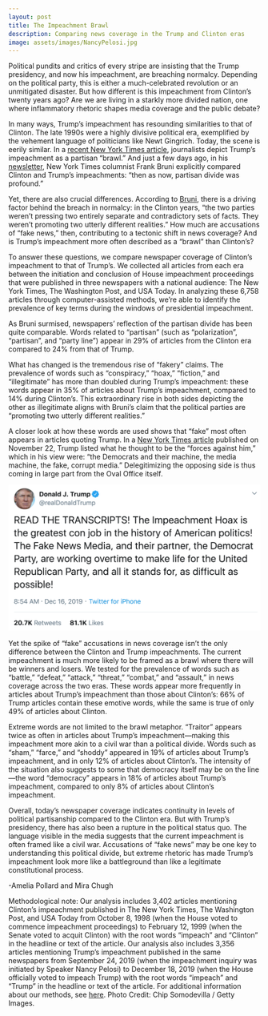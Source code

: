 ```yaml
---
layout: post
title: The Impeachment Brawl
description: Comparing news coverage in the Trump and Clinton eras
image: assets/images/NancyPelosi.jpg
---
```


Political pundits and critics of every stripe are insisting that the Trump presidency, and now his impeachment, are breaching normalcy. Depending on the political party, this is either a much-celebrated revolution or an unmitigated disaster. But how different is this impeachment from Clinton’s twenty years ago? Are we are living in a starkly more divided nation, one where inflammatory rhetoric shapes media coverage and the public debate?

In many ways, Trump’s impeachment has resounding similarities to that of Clinton. The late 1990s were a highly divisive political era, exemplified by the vehement language of politicians like Newt Gingrich. Today, the scene is eerily similar. In a <a href="https://www.nytimes.com/2019/12/08/us/politics/impeachment-partisan-democrats-republicans.html"><u>recent New York Times article</u></a>, journalists depict Trump’s impeachment as a partisan “brawl.” And just a few days ago, in his <a href="https://messaging-custom-newsletters.nytimes.com/template/oakv2?uri=nyt://newsletter/d9899962-2871-4c53-8d64-4c9dfbdd7491&te=1&nl=frank-bruni&emc=edit_fb_20191218?campaign_id=93&instance_id=14636&segment_id=19696&user_id=dd9f9e24a52c7798e24a9c631010790c&regi_id=23077628_fb_20191218"><u>newsletter</u></a>, New York Times columnist Frank Bruni explicitly compared Clinton and Trump’s impeachments: “then as now, partisan divide was profound.”

Yet, there are also crucial differences. According to <a href="https://messaging-custom-newsletters.nytimes.com/template/oakv2?uri=nyt://newsletter/d9899962-2871-4c53-8d64-4c9dfbdd7491&te=1&nl=frank-bruni&emc=edit_fb_20191218?campaign_id=93&instance_id=14636&segment_id=19696&user_id=dd9f9e24a52c7798e24a9c631010790c&regi_id=23077628_fb_20191218"><u>Bruni</u></a>, there is a driving factor behind the breach in normalcy: in the Clinton years, “the two parties weren’t pressing two entirely separate and contradictory sets of facts. They weren’t promoting two utterly different realities.” How much are accusations of “fake news,” then, contributing to a tectonic shift in news coverage? And is Trump’s impeachment more often described as a “brawl” than Clinton’s?

To answer these questions, we compare newspaper coverage of Clinton’s impeachment to that of Trump’s. We collected all articles from each era between the initiation and conclusion of House impeachment proceedings that were published in three newspapers with a national audience: The New York Times, The Washington Post, and USA Today. In analyzing these 6,758 articles through computer-assisted methods, we’re able to identify the prevalence of key terms during the windows of presidential impeachment.

As Bruni surmised, newspapers’ reflection of the partisan divide has been quite comparable. Words related to “partisan” (such as “polarization”, “partisan”, and “party line”) appear in 29% of articles from the Clinton era compared to 24% from that of Trump.

What has changed is the tremendous rise of “fakery” claims. The prevalence of words such as “conspiracy,” “hoax,” “fiction,” and “illegitimate” has more than doubled during Trump’s impeachment: these words appear in 35% of articles about Trump’s impeachment, compared to 14% during Clinton’s. This extraordinary rise in both sides depicting the other as illegitimate aligns with Bruni’s claim that the political parties are “promoting two utterly different realities.”

A closer look at how these words are used shows that “fake” most often appears in articles quoting Trump. In a <a href="https://www.nytimes.com/2019/11/22/us/politics/trump-impeachment-defense.html"><u>New York Times article</u></a> published on November 22, Trump listed what he thought to be the “forces against him,” which in his view were: “the Democrats and their machine, the media machine, the fake, corrupt media.” Delegitimizing the opposing side is thus coming in large part from the Oval Office itself.

<p class="aligncenter">
 <img src="/assets/images/TrumpTweet.png" alt="" class="graph-image">
 </p>
 <style>
.aligncenter {
    text-align: center;
}
</style>

Yet the spike of “fake” accusations in news coverage isn’t the only difference between the Clinton and Trump impeachments. The current impeachment is much more likely to be framed as a brawl where there will be winners and losers. We tested for the prevalence of words such as “battle,” “defeat,” “attack,” “threat,” “combat,” and “assault,” in news coverage across the two eras. These words appear more frequently in articles about Trump’s impeachment than those about Clinton’s: 66% of Trump articles contain these emotive words, while the same is true of only 49% of articles about Clinton.

Extreme words are not limited to the brawl metaphor. “Traitor” appears twice as often in articles about Trump’s impeachment—making this impeachment more akin to a civil war than a political divide. Words such as “sham,” “farce,” and “shoddy” appeared in 19% of articles about Trump’s impeachment, and in only 12% of articles about Clinton’s. The intensity of the situation also suggests to some that democracy itself may be on the line—the word “democracy” appears in 18% of articles about Trump’s impeachment, compared to only 8% of articles about Clinton’s impeachment.

Overall, today’s newspaper coverage indicates continuity in levels of political partisanship compared to the Clinton era. But with Trump’s presidency, there has also been a rupture in the political status quo. The language visible in the media suggests that the current impeachment is often framed like a civil war. Accusations of “fake news” may be one key to understanding this political divide, but extreme rhetoric has made Trump’s impeachment look more like a battleground than like a legitimate constitutional process.

-Amelia Pollard and Mira Chugh

Methodological note: Our analysis includes 3,402 articles mentioning Clinton’s impeachment published in The New York Times, The Washington Post, and USA Today from October 8, 1998 (when the House voted to commence impeachment proceedings) to February 12, 1999 (when the Senate voted to acquit Clinton) with the root words “impeach” and “Clinton” in the headline or text of the article. Our analysis also includes 3,356 articles mentioning Trump’s impeachment published in the same newspapers from September 24, 2019 (when the impeachment inquiry was initiated by Speaker Nancy Pelosi) to December 18, 2019 (when the House officially voted to impeach Trump) with the root words “impeach” and “Trump” in the headline or text of the article. For additional information about our methods, see <a href="https://www.mediaandminorities.org/methods/"><u>here</u></a>. Photo Credit: Chip Somodevilla / Getty Images.
